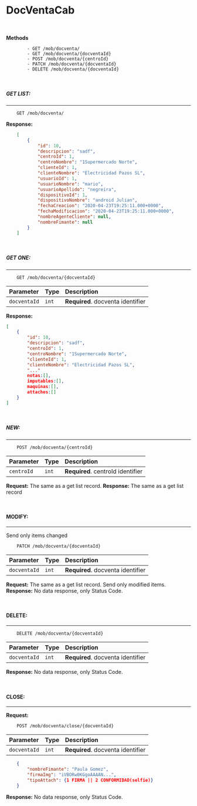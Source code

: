 # DocVentaCab

&nbsp;
&nbsp;

**Methods**
```
        - GET /mob/docventa/
        - GET /mob/docventa/{docventaId}
        - POST /mob/docventa/{centroId}
        - PATCH /mob/docventa/{docventaId}
        - DELETE /mob/docventa/{docventaId}
```
&nbsp;
&nbsp;
&nbsp;
##### __GET LIST:__
---
```
    GET /mob/docventa/
```
**Response:**
```json    
    [
        {
            "id": 10,
            "descripcion": "sadf",
            "centroId": 1,
            "centroNombre": "1Supermercado Norte",
            "clienteId": 1,
            "clienteNombre": "Electricidad Pazos SL",
            "usuarioId": 1,
            "usuarioNombre": "mario",
            "usuarioApellido": "negreira",
            "dispositivoId": 1,
            "dispositivoNombre": "android Julian",
            "fechaCreacion": "2020-04-23T19:25:11.000+0000",
            "fechaModificacion": "2020-04-23T19:25:11.000+0000",
            "nombreAgenteCliente": null,
            "nombreFimante": null
        }
    ]
```
&nbsp;
&nbsp;
&nbsp;

##### __GET ONE:__
---
```
    GET /mob/docventa/{docventaId}
```
| Parameter | Type | Description |
| :--- | :--- | :--- |
| `docventaId` | `int` | **Required**. docventa identifier |

**Response:**
    
```json     
[
    {
        "id": 10,
        "descripcion": "sadf",
        "centroId": 1,
        "centroNombre": "1Supermercado Norte",
        "clienteId": 1,
        "clienteNombre": "Electricidad Pazos SL",
        "..."
        notas:[],
        imputables:[],
        maquinas:[],
        attaches:[]
    }
]
```
&nbsp;
&nbsp;
&nbsp;

##### __NEW:__
---
```
    POST /mob/docventa/{centroId}
```

| Parameter | Type | Description |
| :--- | :--- | :--- |
| `centroId` | `int` | **Required**. centroId identifier |
**Request:**
The same as a get list record.
**Response:**
The same as a get list record

&nbsp;
&nbsp;
&nbsp;

#### __MODIFY:__ 
---
Send only items changed

```
    PATCH /mob/docventa/{docventaId}
```

| Parameter | Type | Description |
| :--- | :--- | :--- |
| `docventaId` | `int` | **Required**. docventa identifier |

**Request:**
The same as a get list record. Send only modified items.
**Response:**
No data response, only Status Code.

&nbsp;
&nbsp;

#### __DELETE:__
---
```
    DELETE /mob/docventa/{docventaId}
```

| Parameter | Type | Description |
| :--- | :--- | :--- |
| `docventaId` | `int` | **Required**. docventa identifier |

**Response:**
No data response, only Status Code.

&nbsp;
&nbsp;
&nbsp;

#### __CLOSE:__ 
---
**Request:**

```
    POST /mob/docventa/close/{docventaId}
```

| Parameter | Type | Description |
| :--- | :--- | :--- |
| `docventaId` | `int` | **Required**. docventa identifier |



```json 
    {
        "nombreFimante": "Paula Gomez",
        "firmaImg": "iVBORw0KGgoAAAAN...",
        "tipoAttach": {1 FIRMA || 2 CONFORMIDAD(selfie)}
    }

```

**Response:**
No data response, only Status Code.

